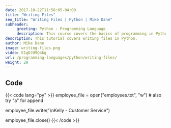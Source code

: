```yaml
---
date: 2017-10-22T11:58:05-04:00
title: "Writing Files"
seo_title: "Writing Files | Python | Mike Dane"
subheader:
     greeting: Python - Programming Language
     description: This course covers the basics of programming in Python. Work your way through the videos and we'll teach you everything you need to know to start your programming journey!
description: This tutorial covers writing files in Python.
author: Mike Dane
image: writing-files.png
video: E1gDJU9Q4kg
url: /programming-languages/python/writing-files/
weight: 29
---
```


## Code

{{< code lang="py" >}}
employee_file = open("employees.txt", "w") # also try "a" for append

employee_file.write("\nKelly - Customer Service")

employee_file.close()
{{< /code >}}